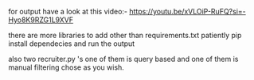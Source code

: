 for output have a look at this video:-
https://youtu.be/xVLOiP-RuFQ?si=-Hyo8K9RZG1L9XVF

there are more libraries to add other than requirements.txt patiently pip install dependecies
and run the output

also two recruiter.py 's one of them is query based and one of them is manual filtering chose as you wish. 
